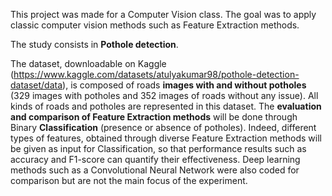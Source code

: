 This project was made for a Computer Vision class. The goal was to apply classic computer vision methods such as Feature Extraction methods.

The study consists in **Pothole detection**.

The dataset, downloadable on Kaggle (https://www.kaggle.com/datasets/atulyakumar98/pothole-detection-dataset/data), is composed of roads **images with and without potholes** (329 images with potholes and 352 images of roads without any issue). All kinds of roads and potholes are represented in this dataset. The **evaluation and comparison of Feature Extraction methods** will be done through Binary **Classification** (presence or absence of potholes). Indeed, different types of features, obtained through diverse Feature Extraction methods will be given as input for Classification, so that performance results such as accuracy and F1-score can quantify their effectiveness. Deep learning methods such as a Convolutional Neural Network were also coded for comparison but are not the main focus of the experiment.